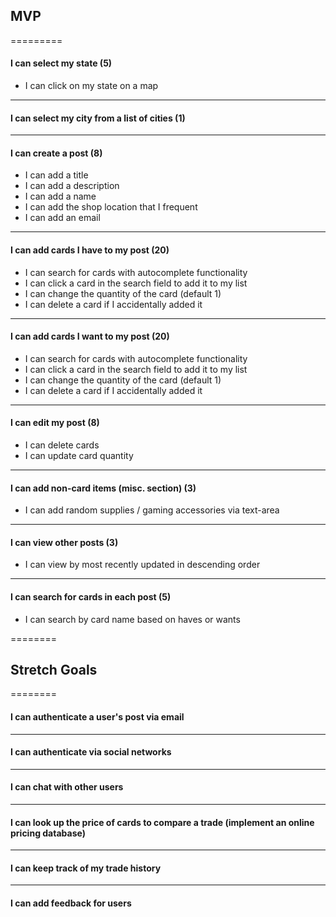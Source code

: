 
## MVP
=========
#### I can select my state (5)
* I can click on my state on a map

---- 

#### I can select my city from a list of cities (1)

----
 
#### I can create a post (8)
* I can add a title
* I can add a description
* I can add a name
* I can add the shop location that I frequent
* I can add an email

---- 

#### I can add cards I have to my post (20)
* I can search for cards with autocomplete functionality
* I can click a card in the search field to add it to my list
* I can change the quantity of the card (default 1)
* I can delete a card if I accidentally added it

---- 

#### I can add cards I want to my post (20)
* I can search for cards with autocomplete functionality
* I can click a card in the search field to add it to my list
* I can change the quantity of the card (default 1)
*  I can delete a card if I accidentally added it

---- 

#### I can edit my post (8)
* I can delete cards
* I can update card quantity

---- 

#### I can add non-card items (misc. section) (3)
* I can add random supplies / gaming accessories via text-area

---- 

#### I can view other posts (3)
* I can view by most recently updated in descending order

----
 
#### I can search for cards in each post (5)
* I can search by card name based on haves or wants

========
## Stretch Goals
========

#### I can authenticate a user's post via email

----

#### I can authenticate via social networks

----

#### I can chat with other users

---- 

#### I can look up the price of cards to compare a trade (implement an online pricing database)

---- 

#### I can keep track of my trade history

---- 

#### I can add feedback for users





